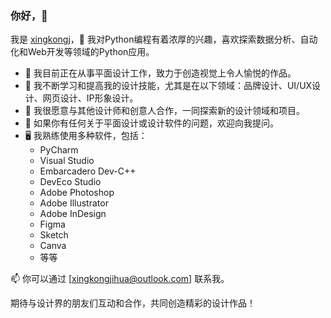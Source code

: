 ### 你好，👋

我是 [xingkongj](你的GitHub链接)，🐍 我对Python编程有着浓厚的兴趣，喜欢探索数据分析、自动化和Web开发等领域的Python应用。

- 🔭 我目前正在从事平面设计工作，致力于创造视觉上令人愉悦的作品。
- 🌱 我不断学习和提高我的设计技能，尤其是在以下领域：品牌设计、UI/UX设计、网页设计、IP形象设计。
- 👯 我很愿意与其他设计师和创意人合作，一同探索新的设计领域和项目。
- 💬 如果你有任何关于平面设计或设计软件的问题，欢迎向我提问。
- 🖥️ 我熟练使用多种软件，包括：
  - PyCharm
  - Visual Studio
  - Embarcadero Dev-C++
  - DevEco Studio
  - Adobe Photoshop
  - Adobe Illustrator
  - Adobe InDesign
  - Figma
  - Sketch
  - Canva
  - 等等
  


📫 你可以通过 [xingkongjihua@outlook.com] 联系我。

期待与设计界的朋友们互动和合作，共同创造精彩的设计作品！


